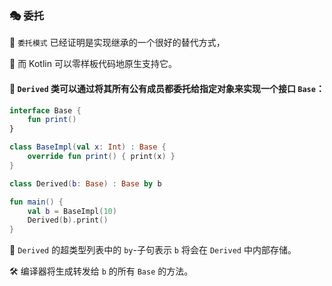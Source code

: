 
### 🎭 委托

🤝 `委托模式` 已经证明是实现继承的一个很好的替代方式，

🚀 而 Kotlin 可以零样板代码地原生支持它。

#### 🔗 `Derived` 类可以通过将其所有公有成员都委托给指定对象来实现一个接口 `Base`：

```kotlin
interface Base {
    fun print()
}

class BaseImpl(val x: Int) : Base {
    override fun print() { print(x) }
}

class Derived(b: Base) : Base by b

fun main() {
    val b = BaseImpl(10)
    Derived(b).print()
}
```

🔄 `Derived` 的超类型列表中的 `by`-子句表示 `b` 将会在 `Derived` 中内部存储。

🛠️ 编译器将生成转发给 `b` 的所有 `Base` 的方法。